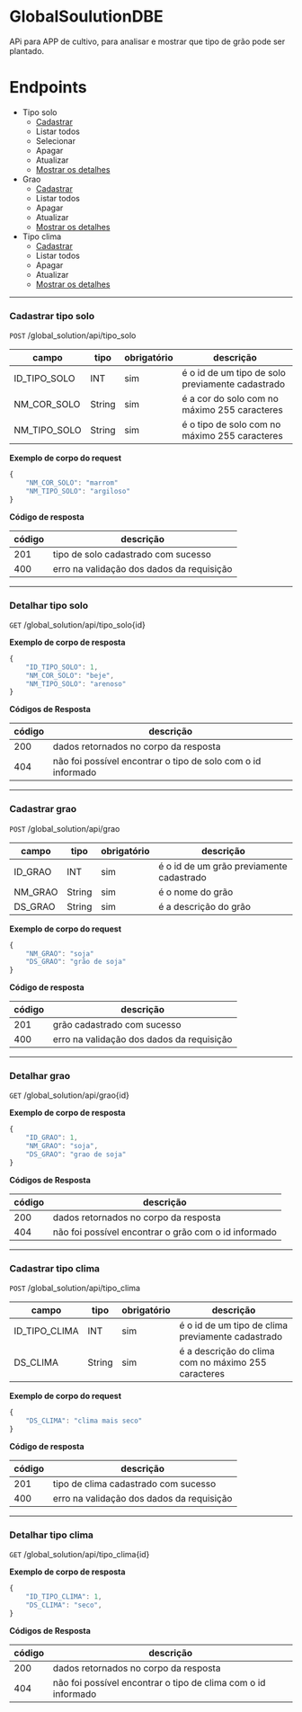 # GlobalSoulutionDBE
APi para APP de cultivo, para analisar e mostrar que tipo de grão pode ser plantado.

# Endpoints
- Tipo solo
    - [Cadastrar](#cadastrar-tipo_solo)
    - Listar todos
    - Selecionar
    - Apagar
    - Atualizar
    - [Mostrar os detalhes](#detalhar-tipo_solo)
- Grao
    - [Cadastrar](#cadastrar-grao)
    - Listar todos
    - Apagar
    - Atualizar
    - [Mostrar os detalhes](#detalhar-grao)
- Tipo clima
    - [Cadastrar](#cadastrar-tipo_clima)
    - Listar todos
    - Apagar
    - Atualizar
    - [Mostrar os detalhes](#detalhar-tipo_clima)

---

### Cadastrar tipo solo
`POST` /global_solution/api/tipo_solo

| campo | tipo | obrigatório | descrição
|-------|------|-------------|----------
| ID_TIPO_SOLO | INT | sim | é o id de um tipo de solo previamente cadastrado
| NM_COR_SOLO | String | sim | é a cor do solo com no máximo 255 caracteres
| NM_TIPO_SOLO| String | sim | é o tipo de solo com no máximo 255 caracteres

**Exemplo de corpo do request**

```js
{
    "NM_COR_SOLO": "marrom"
    "NM_TIPO_SOLO": "argiloso"
}
```

**Código de resposta**

| código | descrição
|--------|----------
| 201 | tipo de solo cadastrado com sucesso
| 400 | erro na validação dos dados da requisição

---

### Detalhar tipo solo
`GET` /global_solution/api/tipo_solo{id}

**Exemplo de corpo de resposta**

```js
{
    "ID_TIPO_SOLO": 1,
    "NM_COR_SOLO": "beje",
    "NM_TIPO_SOLO": "arenoso"
}
```

**Códigos de Resposta**

| código | descrição
|--------|----------|
| 200 | dados retornados no corpo da resposta
| 404 | não foi possível encontrar o tipo de solo com o id informado

---

### Cadastrar grao
`POST` /global_solution/api/grao

| campo | tipo | obrigatório | descrição
|-------|------|-------------|----------
| ID_GRAO | INT | sim | é o id de um grão previamente cadastrado
| NM_GRAO | String | sim | é o nome do grão
| DS_GRAO| String | sim | é a descrição do grão

**Exemplo de corpo do request**

```js
{
    "NM_GRAO": "soja"
    "DS_GRAO": "grão de soja"
}
```

**Código de resposta**

| código | descrição
|--------|----------
| 201 | grão cadastrado com sucesso
| 400 | erro na validação dos dados da requisição

---

### Detalhar grao
`GET` /global_solution/api/grao{id}

**Exemplo de corpo de resposta**

```js
{
    "ID_GRAO": 1,
    "NM_GRAO": "soja",
    "DS_GRAO": "grao de soja"
}
```

**Códigos de Resposta**

| código | descrição
|--------|----------|
| 200 | dados retornados no corpo da resposta
| 404 | não foi possível encontrar o grão com o id informado

---

### Cadastrar tipo clima
`POST` /global_solution/api/tipo_clima

| campo | tipo | obrigatório | descrição
|-------|------|-------------|----------
| ID_TIPO_CLIMA | INT | sim | é o id de um tipo de clima previamente cadastrado
| DS_CLIMA | String | sim | é a descrição do clima com no máximo 255 caracteres

**Exemplo de corpo do request**

```js
{
    "DS_CLIMA": "clima mais seco"
}
```

**Código de resposta**

| código | descrição
|--------|----------
| 201 | tipo de clima cadastrado com sucesso
| 400 | erro na validação dos dados da requisição

---

### Detalhar tipo clima
`GET` /global_solution/api/tipo_clima{id}

**Exemplo de corpo de resposta**

```js
{
    "ID_TIPO_CLIMA": 1,
    "DS_CLIMA": "seco",
}
```

**Códigos de Resposta**

| código | descrição
|--------|----------|
| 200 | dados retornados no corpo da resposta
| 404 | não foi possível encontrar o tipo de clima com o id informado